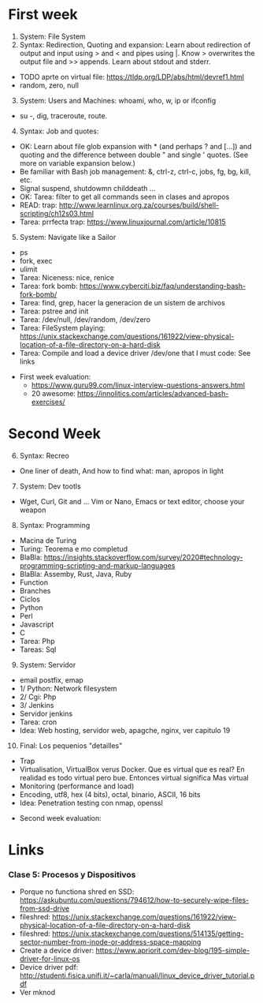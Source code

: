 # First week

1. System: File System
2. Syntax: Redirection, Quoting and expansion: Learn about redirection of output and input using > and < and pipes using |. Know > overwrites the output file and >> appends. Learn about stdout and stderr.
  * TODO aprte on virtual file: https://tldp.org/LDP/abs/html/devref1.html
  * random, zero, null
3. System: Users and Machines: whoami, who, w, ip or ifconfig
  * su -,  dig, traceroute, route.
4. Syntax: Job and quotes:
  * OK: Learn about file glob expansion with * (and perhaps ? and [...]) and quoting and the difference between double " and single ' quotes. (See more on variable expansion below.)
  * Be familiar with Bash job management: &, ctrl-z, ctrl-c, jobs, fg, bg, kill, etc.
  * Signal suspend, shutdowmn childdeath ...
  * OK: Tarea: filter to get all commands seen in clases and apropos
  * READ:  trap: http://www.learnlinux.org.za/courses/build/shell-scripting/ch12s03.html
  * Tarea: prrfecta trap: https://www.linuxjournal.com/article/10815
5. System: Navigate like a Sailor
  * ps
  * fork, exec
  * ulimit
  * Tarea: Niceness: nice, renice
  * Tarea: fork bomb: https://www.cyberciti.biz/faq/understanding-bash-fork-bomb/
  * Tarea: find, grep, hacer la generacion de un sistem de archivos
  * Tarea: pstree and init
  * Tarea: /dev/null, /dev/random, /dev/zero
  * Tarea: FileSystem playing: https://unix.stackexchange.com/questions/161922/view-physical-location-of-a-file-directory-on-a-hard-disk
  * Tarea: Compile and load a device driver /dev/one that I must code: See links

- First week evaluation:
  - https://www.guru99.com/linux-interview-questions-answers.html
  - 20 awesome: https://innolitics.com/articles/advanced-bash-exercises/

# Second Week

6. Syntax: Recreo
  * One liner of death, And how to find what: man, apropos in light
7. System: Dev tootls
  *  Wget, Curl, Git and ... Vim or Nano, Emacs or text editor, choose your weapon
8. Syntax: Programming
  * Macina de Turing
  * Turing: Teorema e mo completud
  * BlaBla: https://insights.stackoverflow.com/survey/2020#technology-programming-scripting-and-markup-languages
  * BlaBla: Assemby, Rust, Java, Ruby
  * Function
  * Branches
  * Ciclos
  * Python
  * Perl
  * Javascript
  * C
  * Tarea: Php
  * Tareas: Sql
9. System: Servidor
  * email postfix, emap
  * 1/ Python: Network filesystem
  * 2/ Cgi: Php
  * 3/ Jenkins
  * Servidor jenkins
  * Tarea: cron
  * Idea: Web hosting, servidor web, apagche, nginx, ver capitulo 19
10. Final: Los pequenios "detailles"
  * Trap
  * Virtualisation, VirtualBox verus Docker. Que es virtual que es real? En realidad es todo virtual pero bue. Entonces virtual significa Mas virtual
  * Monitoring (performance and load)
  * Encoding, utf8, hex (4 bits), octal, binario, ASCII, 16 bits
  * Idea: Penetration testing con nmap, openssl

- Second week evaluation:




# Links

### Clase 5: Procesos y Dispositivos
  * Porque no functiona shred en SSD: https://askubuntu.com/questions/794612/how-to-securely-wipe-files-from-ssd-drive
  * fileshred: https://unix.stackexchange.com/questions/161922/view-physical-location-of-a-file-directory-on-a-hard-disk
  * fileshred: https://unix.stackexchange.com/questions/514135/getting-sector-number-from-inode-or-address-space-mapping
  * Create a device driver: https://www.apriorit.com/dev-blog/195-simple-driver-for-linux-os
  * Device driver pdf: http://studenti.fisica.unifi.it/~carla/manuali/linux_device_driver_tutorial.pdf
  * Ver mknod
